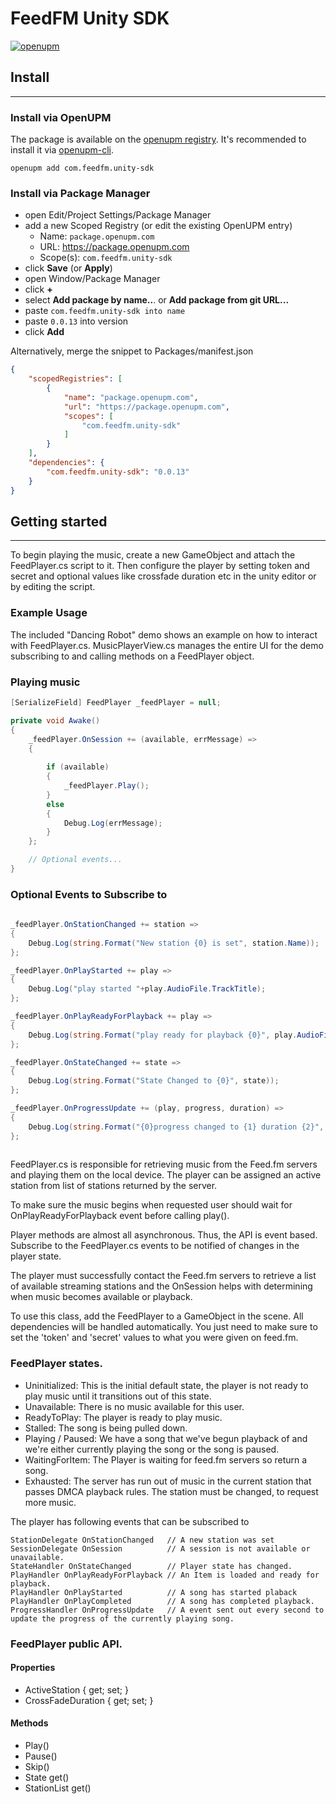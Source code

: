 
# FeedFM Unity SDK #

[![openupm](https://img.shields.io/npm/v/com.feedfm.unity-sdk?label=openupm&registry_uri=https://package.openupm.com)](https://openupm.com/packages/com.feedfm.unity-sdk/)

## Install ##

---

### Install via OpenUPM ###

The package is available on the [openupm registry](https://openupm.com/packages/com.feedfm.unity-sdk/). It's recommended to install it via [openupm-cli](https://github.com/openupm/openupm-cli).

```
openupm add com.feedfm.unity-sdk
```

### Install via Package Manager ###

- open Edit/Project Settings/Package Manager
- add a new Scoped Registry (or edit the existing OpenUPM entry)
  - Name: `package.openupm.com`
  - URL: <https://package.openupm.com>
  - Scope(s): `com.feedfm.unity-sdk`
- click **Save** (or **Apply**)
- open Window/Package Manager
- click **+**
- select **Add package by name..**. or **Add package from git URL...**
- paste `com.feedfm.unity-sdk into name`
- paste `0.0.13` into version
- click **Add**

Alternatively, merge the snippet to Packages/manifest.json

```json
{
    "scopedRegistries": [
        {
            "name": "package.openupm.com",
            "url": "https://package.openupm.com",
            "scopes": [
                "com.feedfm.unity-sdk"
            ]
        }
    ],
    "dependencies": {
        "com.feedfm.unity-sdk": "0.0.13"
    }
}
```

## Getting started ##

---


To begin playing the music, create a new GameObject and attach the FeedPlayer.cs script to it. Then configure the player by setting token and secret and optional values like crossfade duration etc in the unity editor or by editing the script.

### Example Usage
The included "Dancing Robot" demo shows an example on how to interact with FeedPlayer.cs. MusicPlayerView.cs manages the entire UI for the demo subscribing to and calling methods on a FeedPlayer object.


### Playing music ###

```C#
[SerializeField] FeedPlayer _feedPlayer = null;

private void Awake()
{
    _feedPlayer.OnSession += (available, errMessage) =>
    {
   
        if (available)
        {
            _feedPlayer.Play();
        }
        else
        {
            Debug.Log(errMessage);
        }
    };

    // Optional events...
}

```

### Optional Events to Subscribe to

```C#
    
_feedPlayer.OnStationChanged += station =>
{
    Debug.Log(string.Format("New station {0} is set", station.Name));
};

_feedPlayer.OnPlayStarted += play =>
{
    Debug.Log("play started "+play.AudioFile.TrackTitle);
};

_feedPlayer.OnPlayReadyForPlayback += play =>
{
    Debug.Log(string.Format("play ready for playback {0}", play.AudioFile.TrackTitle));
};

_feedPlayer.OnStateChanged += state =>
{
    Debug.Log(string.Format("State Changed to {0}", state));
};

_feedPlayer.OnProgressUpdate += (play, progress, duration) =>
{
    Debug.Log(string.Format("{0}progress changed to {1} duration {2}", play.AudioFile.TrackTitle, progress, duration));
};
  
```

FeedPlayer.cs is responsible for retrieving music from the Feed.fm servers and playing them on the local device. The player can be assigned an active station from list of stations returned by the server.

To make sure the music begins when requested user should wait for OnPlayReadyForPlayback event before calling play().

Player methods are almost all asynchronous. Thus, the API is event based. Subscribe to the FeedPlayer.cs events to be notified of changes in the player state.

The player must successfully contact the Feed.fm
servers to retrieve a list of available streaming stations and the OnSession
helps with determining when music becomes available or playback.

To use this class, add the FeedPlayer to a GameObject in the scene. All dependencies will be handled automatically. You just need to make sure to set the 'token' and 'secret' values
to what you were given on feed.fm.

### FeedPlayer states.

- Uninitialized: This is the initial default state, the player is not ready to play music until it transitions out of this state.
- Unavailable: There is no music available for this user.
- ReadyToPlay: The player is ready to play music.
- Stalled: The song is being pulled down.
- Playing / Paused: We have a song that we've begun playback of and we're either currently playing the song or the song is paused.
- WaitingForItem:  The Player is waiting for feed.fm servers so return a song.
- Exhausted: The server has run out of music in the current station that passes DMCA playback rules. The station must be changed, to request more music.

The player has following events that can be subscribed to

    StationDelegate OnStationChanged   // A new station was set
    SessionDelegate OnSession          // A session is not available or unavailable. 
    StateHandler OnStateChanged        // Player state has changed. 
    PlayHandler OnPlayReadyForPlayback // An Item is loaded and ready for playback. 
    PlayHandler OnPlayStarted          // A song has started plaback
    PlayHandler OnPlayCompleted        // A song has completed playback. 
    ProgressHandler OnProgressUpdate   // A event sent out every second to update the progress of the currently playing song. 

### FeedPlayer public API.

#### Properties
- ActiveStation { get; set; }
- CrossFadeDuration { get; set; }
#### Methods
- Play()
- Pause()
- Skip()
- State get()
- StationList get()